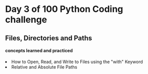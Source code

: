 <h1>Day 3 of 100 Python Coding challenge</h1>
<h2>Files, Directories and Paths</h2>
<h4> concepts learned and practiced</h4>
<li>How to Open, Read, and Write to Files using the "with" Keyword
<li>Relative and Absolute File Paths
